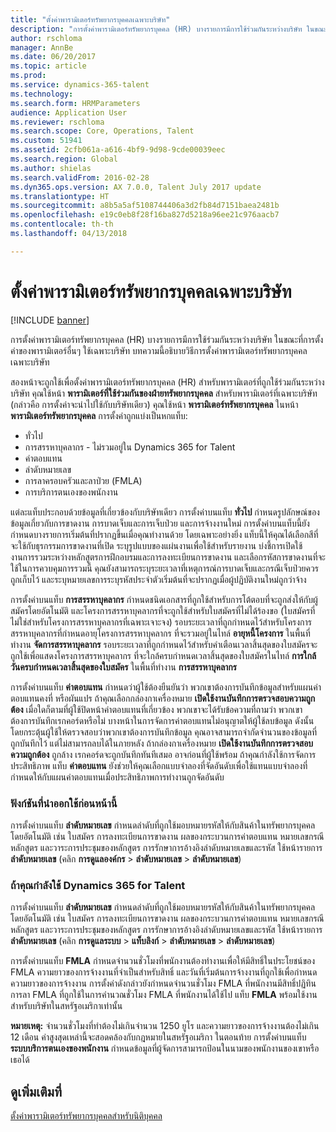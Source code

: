 ```yaml
---
title: "ตั้งค่าพารามิเตอร์ทรัพยากรบุคคลเฉพาะบริษัท"
description: "การตั้งค่าพารามิเตอร์ทรัพยากรบุคคล (HR) บางรายการมีการใช้ร่วมกันระหว่างบริษัท ในขณะที่การตั้งค่าของพารามิเตอร์อื่นๆ ใช้เฉพาะบริษัท บทความนี้อธิบายวิธีการตั้งค่าพารามิเตอร์ทรัพยากรบุคคลเฉพาะบริษัท"
author: rschloma
manager: AnnBe
ms.date: 06/20/2017
ms.topic: article
ms.prod: 
ms.service: dynamics-365-talent
ms.technology: 
ms.search.form: HRMParameters
audience: Application User
ms.reviewer: rschloma
ms.search.scope: Core, Operations, Talent
ms.custom: 51941
ms.assetid: 2cfb061a-a616-4bf9-9d98-9cde00039eec
ms.search.region: Global
ms.author: shielas
ms.search.validFrom: 2016-02-28
ms.dyn365.ops.version: AX 7.0.0, Talent July 2017 update
ms.translationtype: HT
ms.sourcegitcommit: a8b5a5af5108744406a3d2fb84d7151baea2481b
ms.openlocfilehash: e19c0eb8f28f16ba827d5218a96ee21c976aacb7
ms.contentlocale: th-th
ms.lasthandoff: 04/13/2018

---
```


# <a name="set-up-company-specific-hr-parameters"></a>ตั้งค่าพารามิเตอร์ทรัพยากรบุคคลเฉพาะบริษัท

[!INCLUDE [banner](includes/banner.md)]

การตั้งค่าพารามิเตอร์ทรัพยากรบุคคล (HR) บางรายการมีการใช้ร่วมกันระหว่างบริษัท ในขณะที่การตั้งค่าของพารามิเตอร์อื่นๆ ใช้เฉพาะบริษัท บทความนี้อธิบายวิธีการตั้งค่าพารามิเตอร์ทรัพยากรบุคคลเฉพาะบริษัท

สองหน้าจะถูกใช้เพื่อตั้งค่าพารามิเตอร์ทรัพยากรบุคคล (HR) สำหรับพารามิเตอร์ที่ถูกใช้ร่วมกันระหว่างบริษัท คุณใช้หน้า **พารามิเตอร์ที่ใช้ร่วมกันของฝ่ายทรัพยากรบุคคล** สำหรับพารามิเตอร์ที่เฉพาะบริษัท (กล่าวคือ การตั้งค่าจะนำไปใช้กับบริษัทเดียว) คุณใช้หน้า **พารามิเตอร์ทรัพยากรบุคคล** ในหน้า **พารามิเตอร์ทรัพยากรบุคคล** การตั้งค่าถูกแบ่งเป็นหกแท็บ:

-   ทั่วไป
-   การสรรหาบุคลากร - ไม่รวมอยู่ใน Dynamics 365 for Talent
-   ค่าตอบแทน
-   ลำดับหมายเลข
-   การลาครอบครัวและลาป่วย (FMLA)
-   การบริการตนเองของพนักงาน

แต่ละแท็บประกอบด้วยข้อมูลที่เกี่ยวข้องกับบริษัทเดียว การตั้งค่าบนแท็บ **ทั่วไป** กำหนดรูปลักษณ์ของข้อมูลเกี่ยวกับการขาดงาน การบาดเจ็บและการเจ็บป่วย และการจ้างงานใหม่ การตั้งค่าบนแท็บนี้ยังกำหนดบางรายการเริ่มต้นที่ปรากฏขึ้นเมื่อคุณทำงานด้วย โดยเฉพาะอย่างยิ่ง แท็บนี้ให้คุณได้เลือกสีที่จะใช้กับธุรกรรมการขาดงานที่เปิด ระบุรูปแบบของแผ่นงานเพื่อใช้สำหรับรายงาน บ่งชี้การเปิดใช้งานการรวมระหว่างหลักสูตรการฝึกอบรมและการลงทะเบียนการขาดงาน และเลือกรหัสการขาดงานที่จะใช้ในการควบคุมการรวมนี้ คุณยังสามารถระบุระยะเวลาที่เหตุการณ์การบาดเจ็บและกรณีเจ็บป่วยควรถูกเก็บไว้ และระบุหมายเลขการระบุรหัสประจำตัวเริ่มต้นที่จะปรากฏเมื่อผู้ปฏิบัติงานใหม่ถูกว่าจ้าง 

การตั้งค่าบนแท็บ **การสรรหาบุคลากร** กำหนดชนิดเอกสารที่ถูกใช้สำหรับการโต้ตอบที่จะถูกส่งให้กับผู้สมัครโดยอัตโนมัติ และโครงการสรรหาบุคลากรที่จะถูกใช้สำหรับใบสมัครที่ไม่ได้ร้องขอ (ใบสมัครที่ไม่ใช่สำหรับโครงการสรรหาบุคลากรที่เฉพาะเจาะจง) รอบระยะเวลาที่ถูกกำหนดไว้สำหรับโครงการสรรหาบุคลากรที่กำหนดอายุโครงการสรรหาบุคลากร ที่จะรวมอยู่ในไทล์ **อายุหนี้โครงการ** ในพื้นที่ทำงาน **จัดการสรรหาบุคลากร** รอบระยะเวลาที่ถูกกำหนดไว้สำหรับคำเตือนเวลาสิ้นสุดของใบสมัครจะถูกใช้เพื่อแสดงโครงการสรรหาบุคลากร ที่จะใกล้ครบกำหนดเวลาสิ้นสุดของใบสมัครในไทล์ **การใกล้วันครบกำหนดเวลาสิ้นสุดของใบสมัคร** ในพื้นที่ทำงาน **การสรรหาบุคลากร** 

การตั้งค่าบนแท็บ **ค่าตอบแทน** กำหนดว่าผู้ใช้ต้องยืนยันว่า พวกเขาต้องการบันทึกข้อมูลสำหรับแผนค่าตอบแทนคงที่ หรือผันแปร ถ้าคุณเลือกกล่องกาเครื่องหมาย **เปิดใช้งานบันทึกการตรวจสอบความถูกต้อง** เมื่อใดก็ตามที่ผู้ใช้ปิดหน้าค่าตอบแทนที่เกี่ยวข้อง พวกเขาจะได้รับข้อความที่ถามว่า พวกเขาต้องการบันทึกเรกคอร์ดหรือไม่ บางหน้าในการจัดการค่าตอบแทนไม่อนุญาตให้ผู้ใช้ลบข้อมูล ดังนั้น โดยกระตุ้นผู้ใช้ให้ตรวจสอบว่าพวกเขาต้องการบันทึกข้อมูล คุณอาจสามารถจำกัดจำนวนของข้อมูลที่ถูกบันทึกไว้ แต่ไม่สามารถลบได้ในภายหลัง ถ้ากล่องกาเครื่องหมาย **เปิดใช้งานบันทึกการตรวจสอบความถูกต้อง** ถูกล้าง เรกคอร์ดจะถูกบันทึกทันทีเสมอ อาจก่อนที่ผู้ใช้พร้อม ถ้าคุณกำลังใช้การจัดการประสิทธิภาพ แท็บ **ค่าตอบแทน** ยังช่วยให้คุณเลือกแบบจำลองที่จัดอันดับเพื่อใช้แทนแบบจำลองที่กำหนดให้กับแผนค่าตอบแทนเมื่อประสิทธิภาพการทำงานถูกจัดอันดับ 

### <a name="previously-released-functionality"></a>ฟังก์ชันที่นำออกใช้ก่อนหน้านี้
การตั้งค่าบนแท็บ **ลำดับหมายเลข** กำหนดลำดับที่ถูกใช้มอบหมายรหัสให้กับสินค้าในทรัพยากรบุคคลโดยอัตโนมัติ เช่น ใบสมัคร การลงทะเบียนการขาดงาน ผลของกระบวนการค่าตอบแทน หมายเลขกรณี หลักสูตร และวาระการประชุมของหลักสูตร การรักษาการอ้างอิงลำดับหมายเลขและรหัส ใช้หน้ารายการ **ลำดับหมายเลข** (คลิก **การดูแลองค์กร** &gt; **ลำดับหมายเลข** &gt; **ลำดับหมายเลข**)

### <a name="if-youre-using-dynamics-365-for-talent"></a>ถ้าคุณกำลังใช้ Dynamics 365 for Talent
การตั้งค่าบนแท็บ **ลำดับหมายเลข** กำหนดลำดับที่ถูกใช้มอบหมายรหัสให้กับสินค้าในทรัพยากรบุคคลโดยอัตโนมัติ เช่น ใบสมัคร การลงทะเบียนการขาดงาน ผลของกระบวนการค่าตอบแทน หมายเลขกรณี หลักสูตร และวาระการประชุมของหลักสูตร การรักษาการอ้างอิงลำดับหมายเลขและรหัส ใช้หน้ารายการ **ลำดับหมายเลข** (คลิก **การดูแลระบบ** &gt; **แท็บลิงก์** &gt; **ลำดับหมายเลข** &gt; **ลำดับหมายเลข**) 

การตั้งค่าบนแท็บ **FMLA** กำหนดจำนวนชั่วโมงที่พนักงานต้องทำงานเพื่อให้มีสิทธิ์ในประโยชน์ของ FMLA ความยาวของการจ้างงานที่จำเป็นสำหรับสิทธิ์ และวันที่เริ่มต้นการจ้างงานที่ถูกใช้เพื่อกำหนดความยาวของการจ้างงาน การตั้งค่าดังกล่าวยังกำหนดจำนวนชั่วโมง FMLA ที่พนักงานมีสิทธิ์ปฏิทินการลา FMLA ที่ถูกใช้ในการคำนวณชั่วโมง FMLA ที่พนักงานได้ใช้ไป แท็บ **FMLA** พร้อมใช้งานสำหรับบริษัทในสหรัฐอเมริกาเท่านั้น 

**หมายเหตุ:** จำนวนชั่วโมงที่ทำต้องไม่เกินจำนวน 1250 ยูโร และความยาวของการจ้างงานต้องไม่เกิน 12 เดือน ค่าสูงสุดเหล่านี้จะสอดคล้องกับกฎหมายในสหรัฐอเมริกา ในตอนท้าย การตั้งค่าบนแท็บ **ระบบบริการตนเองของพนักงาน** กำหนดข้อมูลที่ผู้จัดการสามารถป้อนในนามของพนักงานของเขาหรือเธอได้

<a name="see-also"></a>ดูเพิ่มเติมที่
--------

[ตั้งค่าพารามิเตอร์ทรัพยากรบุคคลสำหรับนิติบุคคล](set-up-hr-parameters-across-legal-entities.md)




